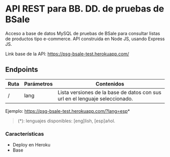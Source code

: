 # API REST para BB. DD. de pruebas de BSale

Acceso a base de datos MySQL de pruebas de BSale para consultar listas de productos tipo e-commerce. API construida en Node JS, usando Express JS.

Link base de la API: https://psg-bsale-test.herokuapp.com/

## Endpoints

Ruta | Parámetros | Contenidos
------|------------|------------
/ | lang | Lista versiones de la base de datos con sus url en el lenguaje seleccionado.

Ejemplo: https://psg-bsale-test.herokuapp.com/?lang=esp*

> (*): lenguajes disponibles: [eng]lish, [esp]añol.

### Características

- Deploy en Heroku
- Base

